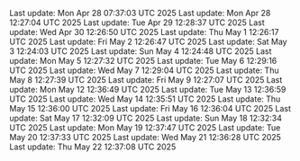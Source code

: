 Last update: Mon Apr 28 07:37:03 UTC 2025
Last update: Mon Apr 28 12:27:04 UTC 2025
Last update: Tue Apr 29 12:28:37 UTC 2025
Last update: Wed Apr 30 12:26:50 UTC 2025
Last update: Thu May  1 12:26:17 UTC 2025
Last update: Fri May  2 12:26:47 UTC 2025
Last update: Sat May  3 12:24:03 UTC 2025
Last update: Sun May  4 12:24:48 UTC 2025
Last update: Mon May  5 12:27:32 UTC 2025
Last update: Tue May  6 12:29:16 UTC 2025
Last update: Wed May  7 12:29:04 UTC 2025
Last update: Thu May  8 12:27:39 UTC 2025
Last update: Fri May  9 12:27:07 UTC 2025
Last update: Mon May 12 12:36:49 UTC 2025
Last update: Tue May 13 12:36:59 UTC 2025
Last update: Wed May 14 12:35:51 UTC 2025
Last update: Thu May 15 12:36:00 UTC 2025
Last update: Fri May 16 12:36:04 UTC 2025
Last update: Sat May 17 12:32:09 UTC 2025
Last update: Sun May 18 12:32:34 UTC 2025
Last update: Mon May 19 12:37:47 UTC 2025
Last update: Tue May 20 12:37:33 UTC 2025
Last update: Wed May 21 12:36:28 UTC 2025
Last update: Thu May 22 12:37:08 UTC 2025
